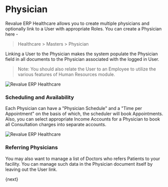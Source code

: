# Physician
Revalue ERP Healthcare allows you to create multiple physicians and optionally link to a User with appropriate Roles. You can create a Physician here -
>Healthcare > Masters > Physician

Linking a User to the Physician makes the system populate the Physician field in all documents to the Physician associated with the logged in User.
>Note: You should also relate the User to an Employee to utilize the various features of Human Resources module.

<img class="screenshot" alt="Revalue ERP Healthcare" src="/docs/assets/img/healthcare/physician_1.png">

### Scheduling and Availability
Each Physician can have a "Physician Schedule" and a "Time per Appointment" on the basis of which, the scheduler will book Appointments. Also, you can select appropriate Income Accounts for a Physician to book all Consultation charges into separate accounts.

<img class="screenshot" alt="Revalue ERP Healthcare" src="/docs/assets/img/healthcare/physician_2.png">

### Referring Physicians
You may also want to manage a list of Doctors who refers Patients to your facility. You can manage such data in the Physician document itself by leaving out the User link.

{next}
